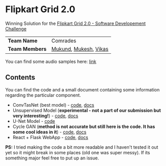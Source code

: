# Flipkart Grid 2.0

Winning Solution for the [Flipkart Grid 2.0 - Software Developement Challenge](https://dare2compete.com/o/flipkart-grid-20-software-development-challenge-flipkart-grid-20-flipkart-113664)

|   |   |
|---|---|
|**Team Name**|Comrades|
|**Team Members**|[Mukund](https://github.com/MukundVarmaT), [Mukesh](https://github.com/Mukesh-V), [Vikas](https://github.com/SanVik2000)|

You can find some audio samples here: [link](https://mukundvarmat.github.io/FlipkartGrid2.0/)

## Contents

You can find the code and a small document containing some information regarding the particular component. 

- ConvTasNet (best model) - [code](./ConvTasnet(best)/), [docs](./docs/convtasnet.md)
- Unsupervised Model (**experimental - not a part of our submission but very interesting!**) - [code](./Unsupervised/), [docs](./docs/unsupervised.md)
- U-Net Model - [code](./other-expts/U-Net/)
- Cycle GAN (**method is not accurate but still here is the code. It has some cool ideas in it**) - [code](./other-expts/Cycle-GAN/), [docs](./docs/cyclegan.md)
- React + Flask WebApp - [code](./React-FlaskWebApp/), [docs](./docs/reactflask.md)

**PS:** I tried making the code a bit more readable and I haven't tested it out yet so it might break in some places (old one was super messy). If its something major feel free to put up an issue. 
